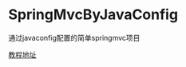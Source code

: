 # SpringMvcByJavaConfig
通过javaconfig配置的简单springmvc项目

[教程地址](https://blog.csdn.net/CQUWEL/article/details/59495083)
